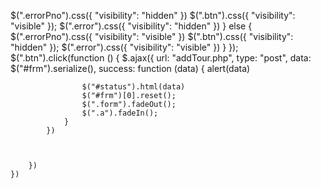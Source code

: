 $(".errorPno").css({
                    "visibility": "hidden"
                })
                $(".btn").css({
                    "visibility": "visible"
                });
                $(".error").css({
                    "visibility": "hidden"
                })
            } else {
                $(".errorPno").css({
                    "visibility": "visible"
                })
                $(".btn").css({
                    "visibility": "hidden"
                });
                $(".error").css({
                    "visibility": "visible"
                })
            }
        });
        $(".btn").click(function () {
            $.ajax({
                url: "addTour.php",
                type: "post",
                data: $("#frm").serialize(),
                success: function (data) {
                    alert(data)
                  
                    $("#status").html(data)
                    $("#frm")[0].reset();
                    $(".form").fadeOut();
                    $(".a").fadeIn();
                }
            })
           
           
            
        })
    })
</script>
<script src="https://ajax.googleapis.com/ajax/libs/jquery/3.4.1/jquery.min.js"></script>
<script src="https://maxcdn.bootstrapcdn.com/bootstrap/3.4.0/js/bootstrap.min.js"></script>
<script src="https://ajax.googleapis.com/ajax/libs/jquery/3.4.1/jquery.min.js"></script>
<script src="https://maxcdn.bootstrapcdn.com/bootstrap/3.4.0/js/bootstrap.min.js"></script>

</html>

